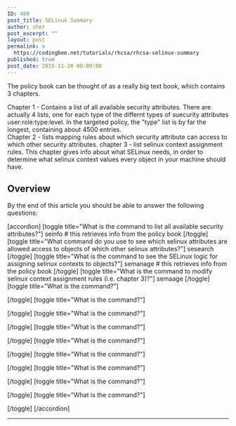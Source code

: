 ```yaml
---
ID: 489
post_title: SELinux Summary
author: sher
post_excerpt: ""
layout: post
permalink: >
  https://codingbee.net/tutorials/rhcsa/rhcsa-selinux-summary
published: true
post_date: 2015-11-28 00:00:00
---
```

The policy book can be thought of as a really big text book, which contains 3 chapters.

Chapter 1 - Contains a list of all available security attributes. There are actually  4 lists, one for each type of the differnt types of suecurity attributes user:role:type:level. In the targeted policy, the "type" list is by far the longest, containing about 4500 entries.  
Chapter 2 - lists mapping rules about which security attribute can access to which other security attributes. 
chapter 3 - list selinux context assignment rules. This chapter gives info about what SELinux needs, in order to determine what selinux context values every object in your machine should have.
   


<h2>Overview</h2>
By the end of this article you should be able to answer the following questions:

[accordion]
[toggle title="What is the command to list all available security attributes?"]
seinfo          # this retrieves info from the policy book
[/toggle]
[toggle title="What command do you use to see which selinux attributes are allowed access to objects of which other selinux attributes?"]
sesearch
[/toggle]
[toggle title="What is the command to see the SELinux logic for assigning selinux contexts to objects?"]
semanage        # this retrieves info from the policy book
[/toggle]
[toggle title="What is the command to modify selinux context assignment rules (i.e. chapter 3)?"]
semaage
[/toggle]
[toggle title="What is the command?"]

[/toggle]
[toggle title="What is the command?"]

[/toggle]
[toggle title="What is the command?"]

[/toggle]
[toggle title="What is the command?"]

[/toggle]
[toggle title="What is the command?"]

[/toggle]
[toggle title="What is the command?"]

[/toggle]
[toggle title="What is the command?"]

[/toggle]
[toggle title="What is the command?"]

[/toggle]
[toggle title="What is the command?"]

[/toggle]
[/accordion]

<hr/>